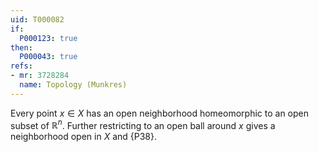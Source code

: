 ```yaml
---
uid: T000082
if:
  P000123: true
then:
  P000043: true
refs:
- mr: 3728284
  name: Topology (Munkres)
---
```


Every point $x\in X$ has an open neighborhood homeomorphic to an open subset of $\mathbb R^n$.  Further restricting to an open ball around $x$ gives a neighborhood open in $X$ and {P38}.

